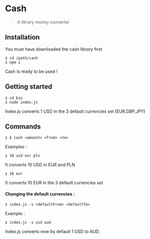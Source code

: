 # Cash 

> A library money converter

## Installation

You must have downloaded the cash library first

```
❯ cd /path/cash
❯ npm i
```

Cash is ready to be used !

## Getting started

```
❯ cd bin
❯ node index.js
```

Index.js converts 1 USD in the 3 default currencies set (EUR,GBP,JPY)

## Commands

```
❯ $ cash <amount> <from> <to>
```

Examples :

```
❯ 10 usd eur pln
```

It converts 10 USD in EUR and PLN

```
❯ 10 eur
```

It converts 10 EUR in the 3 default currencies set


#### Changing the default currencies :

```
❯ index.js -s <defaultFrom> <defaultTo>
```

Example :

```
❯ index.js -s usd aud
```

Index.js converts now by default 1 USD to AUD.
